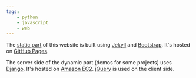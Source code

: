 ```yaml
---
tags:
    - python
    - javascript
    - web
---
```

The [static part](http://github.com/jacquev6/vincent-jacques.net) of this website is built using [Jekyll](https://jekyllrb.com/) and [Bootstrap](https://getbootstrap.com/).
It's hosted on [GitHub Pages](https://pages.github.com/).

The server side of the dynamic part (demos for some projects) uses [Django](https://www.djangoproject.com/).
It's hosted on [Amazon EC2](https://aws.amazon.com/ec2/).
[jQuery](http://jquery.com/) is used on the client side.
